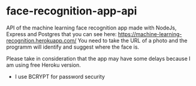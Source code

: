 # face-recognition-app-api
API of the machine learning face recognition app made with NodeJs, Express and Postgres that you can see here: https://machine-learning-recognition.herokuapp.com/
You need to take the URL of a photo and the programm will identify and suggest where the face is.

Please take in consideration that the app may have some delays because I am using free Heroku version.

- I use BCRYPT for password security
